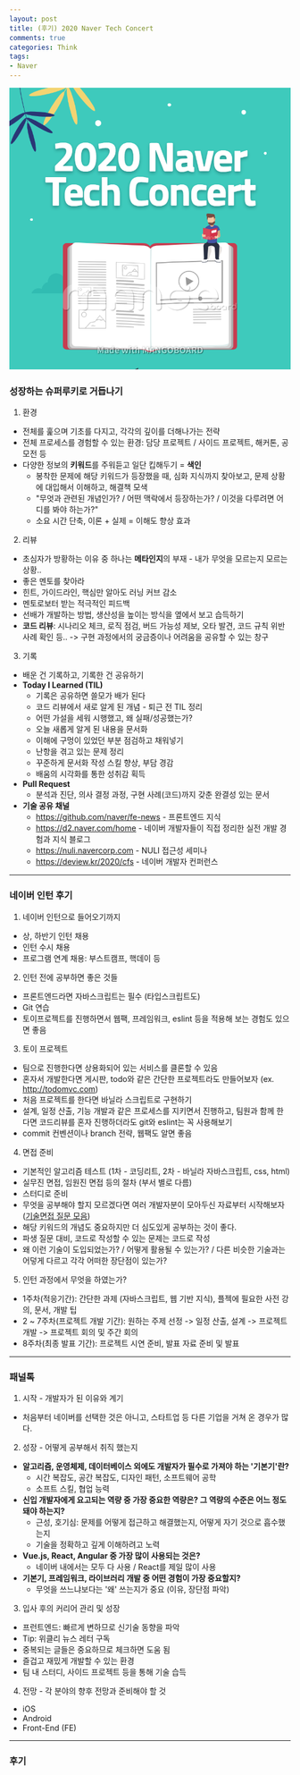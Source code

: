 ```yaml
---
layout: post
title: (후기) 2020 Naver Tech Concert
comments: true
categories: Think
tags:
- Naver
---
```

![image](/public/images/naver_tech_concert.png)  

### 성장하는 슈퍼루키로 거듭나기
1. 환경
- 전체를 훑으며 기초를 다지고, 각각의 깊이를 더해나가는 전략
- 전체 프로세스를 경험할 수 있는 환경: 담당 프로젝트 / 사이드 프로젝트, 해커톤, 공모전 등
- 다양한 정보의 **키워드**를 주워듣고 일단 킵해두기 = **색인**
  - 봉착한 문제에 해당 키워드가 등장했을 때, 심화 지식까지 찾아보고, 문제 상황에 대입해서 이해하고, 해결책 모색
  - "무엇과 관련된 개념인가? / 어떤 맥락에서 등장하는가? / 이것을 다루려면 어디를 봐야 하는가?"
  - 소요 시간 단축, 이론 + 실제 = 이해도 향상 효과

2. 리뷰
- 초심자가 방황하는 이유 중 하나는 **메타인지**의 부재 - 내가 무엇을 모르는지 모르는 상황..
- 좋은 멘토를 찾아라
- 힌트, 가이드라인, 핵심만 알아도 러닝 커브 감소
- 멘토로보터 받는 적극적인 피드백
- 선배가 개발하는 방법, 생산성을 높이는 방식을 옆에서 보고 습득하기
- **코드 리뷰**: 시나리오 체크, 로직 점검, 버드 가능성 제보, 오타 발견, 코드 규칙 위반 사례 확인 등.. -> 구현 과정에서의 궁금증이나 어려움을 공유할 수 있는 창구

3. 기록  
- 배운 건 기록하고, 기록한 건 공유하기  
- **Today I Learned (TIL)**  
  - 기록은 공유하면 쓸모가 배가 된다
  - 코드 리뷰에서 새로 알게 된 개념 - 퇴근 전 TIL 정리
  - 어떤 가설을 세워 시행했고, 왜 실패/성공했는가?
  - 오늘 새롭게 알게 된 내용을 문서화
  - 이해에 구멍이 있었던 부분 점검하고 채워넣기
  - 난항을 겪고 있는 문제 정리
  - 꾸준하게 문서화 작성 스킬 향상, 부담 경감
  - 배움의 시각화를 통한 성취감 획득
- **Pull Request**
  - 분석과 진단, 의사 결정 과정, 구현 사례(코드)까지 갖춘 완결성 있는 문서
- **기술 공유 채널**
  - <https://github.com/naver/fe-news> - 프론트엔드 지식
  - <https://d2.naver.com/home> - 네이버 개발자들이 직접 정리한 실전 개발 경험과 지식 블로그
  - <https://nuli.navercorp.com> - NULI 접근성 세미나
  - <https://deview.kr/2020/cfs> - 네이버 개발자 컨퍼런스

---

### 네이버 인턴 후기
1. 네이버 인턴으로 들어오기까지
 - 상, 하반기 인턴 채용
 -  인턴 수시 채용
 - 프로그램 연계 채용: 부스트캠프, 핵데이 등

2. 인턴 전에 공부하면 좋은 것들
 - 프론트엔드라면 자바스크립트는 필수 (타입스크립트도)
 - Git 연습
 - 토이프로젝트를 진행하면서 웹팩, 프레임워크, eslint 등을 적용해 보는 경험도 있으면 좋음

3. 토이 프로젝트
 - 팀으로 진행한다면 상용화되어 있는 서비스를 클론할 수 있음
 - 혼자서 개발한다면 게시판, todo와 같은 간단한 프로젝트라도 만들어보자 (ex. <http://todomvc.com>)
 - 처음 프로젝트를 한다면 바닐라 스크립트로 구현하기
 - 설계, 일정 산출, 기능 개발과 같은 프로세스를 지키면서 진행하고, 팀원과 함께 한다면 코드리뷰를 혼자 진행하더라도 git와 eslint는 꼭 사용해보기
 - commit 컨벤션이나 branch 전략, 웹팩도 알면 좋음

4. 면접 준비
 - 기본적인 알고리즘 테스트 (1차 - 코딩리트, 2차 - 바닐라 자바스크립트, css, html)
 - 실무진 면접, 임원진 면접 등의 절차 (부서 별로 다름)
 - 스터디로 준비
 - 무엇을 공부해야 할지 모르겠다면 여러 개발자분이 모아두신 자료부터 시작해보자 ([기술면접 질문 모음](https://github.com/JaeYeopHan/Interview_Question_for_Beginner))
 - 해당 키워드의 개념도 중요하지만 더 심도있게 공부하는 것이 좋다.
 - 파생 질문 대비, 코드로 작성할 수 있는 문제는 코드로 작성
 - 왜 이런 기술이 도입되었는가? / 어떻게 활용될 수 있는가? / 다른 비슷한 기술과는 어덯게 다르고 각각 어떠한 장단점이 있는가?

5. 인턴 과정에서 무엇을 하였는가?
 - 1주차(적응기간): 간단한 과제 (자바스크립트, 웹 기반 지식), 플젝에 필요한 사전 강의, 문서, 개발 팁
 - 2 ~ 7주차(프로젝트 개발 기간): 원하는 주제 선정 -> 일정 산출, 설계 -> 프로젝트 개발 -> 프로젝트 회의 및 주간 회의
 - 8주차(최종 발표 기간): 프로젝트 시연 준비, 발표 자료 준비 및 발표

---

### 패널톡
1. 시작 - 개발자가 된 이유와 계기
- 처음부터 네이버를 선택한 것은 아니고, 스타트업 등 다른 기업을 거쳐 온 경우가 많다.

2. 성장 - 어떻게 공부해서 취직 했는지
- **알고리즘, 운영체제, 데이터베이스 외에도 개발자가 필수로 가져야 하는 '기본기'란?**
  - 시간 복잡도, 공간 복잡도, 디자인 패턴, 소프트웨어 공학
  - 소프트 스킬, 협업 능력
- **신입 개발자에게 요고되는 역량 중 가장 중요한 역량은? 그 역량의 수준은 어느 정도 돼야 하는지?**
  - 근성, 호기심: 문제를 어떻게 접근하고 해결했는지, 어떻게 자기 것으로 흡수했는지
  - 기술을 정확하고 깊게 이해하려고 노력
- **Vue.js, React, Angular 중 가장 많이 사용되는 것은?**
  - 네이버 내에서는 모두 다 사용 / React를 제일 많이 사용
- **기본기, 프레임워크, 라이브러리 개발 중 어떤 경험이 가장 중요할지?**
  - 무엇을 쓰느냐보다는 '왜' 쓰는지가 중요 (이유, 장단점 파악)

3. 입사 후의 커리어 관리 및 성장
- 프런트엔드: 빠르게 변하므로 신기술 동향을 파악
- Tip: 위클리 뉴스 레터 구독
- 중복되는 글들은 중요하므로 체크하면 도움 됨
- 즐겁고 재밌게 개발할 수 있는 환경
- 팀 내 스터디, 사이드 프로젝트 등을 통해 기술 습득

4. 전망 - 각 분야의 향후 전망과 준비해야 할 것
- iOS
- Android
- Front-End (FE)

---

### 후기
